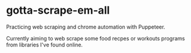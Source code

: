 # gotta-scrape-em-all
Practicing web scraping and chrome automation with Puppeteer.

Currently aiming to web scrape some food recpes or workouts programs from libraries I've found online.
